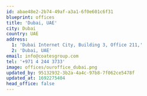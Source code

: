 ```yaml
---
id: abae48e2-2b74-49af-a3a1-6f0e601c6f31
blueprint: offices
title: 'Dubai, UAE'
city: Dubai
country: UAE
address:
  1: 'Dubai Internet City, Building 3, Office 211,'
  2: 'Dubai, UAE'
email: info@coatesgroup.com
tel: '+971 4 244 3733'
image: offices/ouroffice_dubai.png
updated_by: 95132932-3b2a-4a4c-97b8-7f062ce5478f
updated_at: 1692275404
head_office: false
---
```

